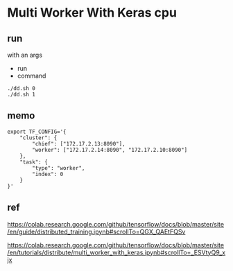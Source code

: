 # Multi Worker With Keras cpu



## run

with an args
- run 
- command

```
./dd.sh 0
./dd.sh 1
```

## memo

```
export TF_CONFIG='{
    "cluster": {
        "chief": ["172.17.2.13:8090"],
        "worker": ["172.17.2.14:8090", "172.17.2.10:8090"]
    },
    "task": {
        "type": "worker",
        "index": 0
    }
}'
```

## ref

https://colab.research.google.com/github/tensorflow/docs/blob/master/site/en/guide/distributed_training.ipynb#scrollTo=QGX_QAEtFQSv

https://colab.research.google.com/github/tensorflow/docs/blob/master/site/en/tutorials/distribute/multi_worker_with_keras.ipynb#scrollTo=_ESVtyQ9_xjx






